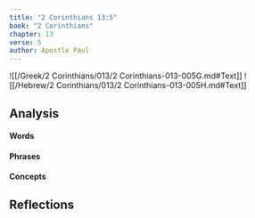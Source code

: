 ```yaml
---
title: "2 Corinthians 13:5"
book: "2 Corinthians"
chapter: 13
verse: 5
author: Apostle Paul
---
```

![[/Greek/2 Corinthians/013/2 Corinthians-013-005G.md#Text]]
![[/Hebrew/2 Corinthians/013/2 Corinthians-013-005H.md#Text]]

## Analysis

#### Words

#### Phrases

#### Concepts

## Reflections

